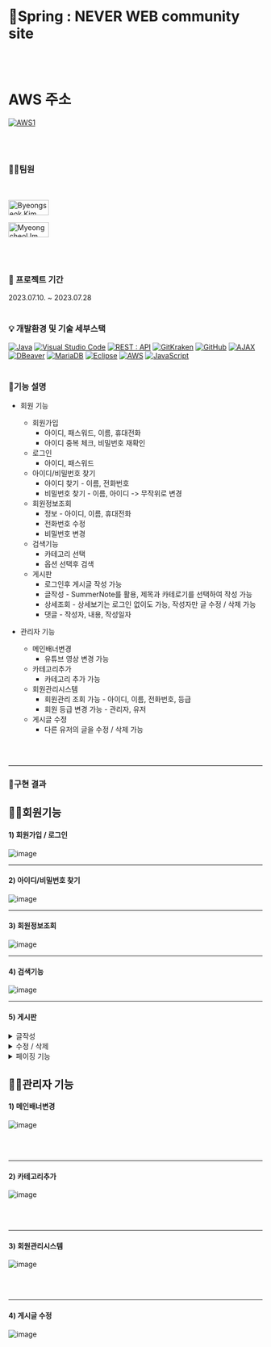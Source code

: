 # 📢Spring : NEVER WEB community site 
<br><br>

# AWS 주소
[![AWS1](https://img.shields.io/badge/AWS-232F3E?style=for-the-badge&logo=amazon%20aws&logoColor=white)](http://3.39.65.94:8080/springproject/main/main.do)

<br><br>

### 🙋‍♂️팀원

<br><br>
<a href="https://github.com/byeongseokim">
  <img src="https://img.shields.io/badge/김 병 석-4CAF50?style=for-the-badge&logo=&logoColor=white" alt="Byeongseok Kim" width="80" height="30">
</a>

<a href="https://github.com/TRENDLMC">
  <img src="https://img.shields.io/badge/임 명 철-2196F3?style=for-the-badge&logo=&logoColor=white" alt="Myeongcheol Im" width="80" height="30">
</a>






<br><br>

### 📆 프로젝트 기간

2023.07.10. ~ 2023.07.28
<br><br>

### 💡 개발환경 및 기술 세부스택
[![Java](https://img.shields.io/badge/java-007396?style=for-the-badge&logo=java&logoColor=white)](https://www.java.com/)
[![Visual Studio Code](https://img.shields.io/badge/Visual%20Studio%20Code-007ACC?style=for-the-badge&logo=visual%20studio%20code&logoColor=white)](https://code.visualstudio.com/)
[![REST : API](https://img.shields.io/badge/REST%20:%20API-FF5733?style=for-the-badge)](https://en.wikipedia.org/wiki/Representational_state_transfer)
[![GitKraken](https://img.shields.io/badge/GitKraken-179287?style=for-the-badge&logo=gitkraken&logoColor=white)](https://www.gitkraken.com/)
[![GitHub](https://img.shields.io/badge/GitHub-181717?style=for-the-badge&logo=github&logoColor=white)](https://github.com/)
[![AJAX](https://img.shields.io/badge/AJAX-43853D?style=for-the-badge)](https://en.wikipedia.org/wiki/Ajax_(programming))
[![DBeaver](https://img.shields.io/badge/DBeaver-0082C9?style=for-the-badge&logo=dbeaver&logoColor=white)](https://dbeaver.io/)
[![MariaDB](https://img.shields.io/badge/MariaDB-003545?style=for-the-badge&logo=mariadb&logoColor=white)](https://mariadb.org/)
[![Eclipse](https://img.shields.io/badge/Eclipse-2C2255?style=for-the-badge&logo=eclipse&logoColor=white)](https://www.eclipse.org/)
[![AWS](https://img.shields.io/badge/AWS-232F3E?style=for-the-badge&logo=amazon%20aws&logoColor=white)](https://aws.amazon.com/)
[![JavaScript](https://img.shields.io/badge/JavaScript-F7DF1E?style=for-the-badge&logo=javascript&logoColor=black)](https://developer.mozilla.org/en-US/docs/Web/JavaScript)
<br><br>


### 🥁기능 설명
* 회원 기능
  - 회원가입
     + 아이디, 패스워드, 이름, 휴대전화
     + 아이디 중복 체크, 비밀번호 재확인
  - 로그인
     + 아이디, 패스워드
  - 아이디/비밀번호 찾기
     + 아이디 찾기 - 이름, 전화번호
     + 비밀번호 찾기 - 이름, 아이디 -> 무작위로 변경
  - 회원정보조회
     + 정보 - 아이디, 이름, 휴대전화
     + 전화번호 수정
     + 비밀번호 변경
  - 검색기능
     + 카테고리 선택
     + 옵션 선택후 검색  
  - 게시판
     + 로그인후 게시글 작성 가능
     + 글작성 - SummerNote를 활용, 제목과 카테로기를 선택하여 작성 가능
     + 상세조회 - 상세보기는 로그인 없이도 가능, 작성자만 글 수정 / 삭제 가능
     + 댓글 - 작성자, 내용, 작성일자
  
* 관리자 기능
  - 메인배너변경
     + 유튜브 영상 변경 가능
  - 카테고리추가
    + 카테고리 추가 가능
  - 회원관리시스템
    + 회원관리 조회 가능 - 아이디, 이름, 전화번호, 등급
    + 회원 등급 변경 가능 - 관리자, 유저
  - 게시글 수정
    + 다른 유저의 글을 수정 / 삭제 가능
  
<br></br>
***
### 🎯구현 결과

## 🙋‍♂️회원기능 

#### 1) 회원가입 / 로그인
![image](https://user-images.githubusercontent.com/130538673/256722697-4e324ebb-6acb-43d0-ab75-d30eacc4b234.gif)
***

#### 2) 아이디/비밀번호 찾기
![image](https://user-images.githubusercontent.com/130538673/256722690-fcb6a74e-6549-43cb-a4c2-d55eccd9f92b.gif)

***

#### 3) 회원정보조회
![image](https://user-images.githubusercontent.com/130538673/256722691-d2a79b8b-1fb5-4c66-8005-fa9c2bee6a9c.gif)

***

#### 4) 검색기능
![image](https://user-images.githubusercontent.com/130538673/256722679-7bbecd4f-e12d-4514-a95b-068c589528e1.gif)

***

#### 5) 게시판
<details>
  <summary>글작성</summary>
<img src="https://user-images.githubusercontent.com/130538673/256722684-cb27e47b-56a7-42b5-b058-482e5dfd9734.gif">
</details>

<details>
  <summary>수정 / 삭제</summary>
<img src="https://user-images.githubusercontent.com/130538673/256722684-cb27e47b-56a7-42b5-b058-482e5dfd9734.gif">
</details>

<details>
  <summary>페이징 기능</summary>
<img src="https://user-images.githubusercontent.com/130538673/256722694-5404344c-11bf-408c-8bf0-8dbd114ee54b.gif">
</details>

## 👨‍🔧관리자 기능 

#### 1) 메인배너변경
![image](https://user-images.githubusercontent.com/130538673/256722821-0bcb573b-b10e-4c71-8423-3775037159d8.gif)

<br><br>
***
#### 2) 카테고리추가
![image](https://user-images.githubusercontent.com/130538673/256722827-9c716108-2be4-4172-b34f-014983115011.gif)

<br><br>
***
#### 3) 회원관리시스템
![image](https://user-images.githubusercontent.com/130538673/256722815-ef5ff12b-b7e9-4983-96f6-0df7806b46cc.gif)

<br><br>
***

#### 4) 게시글 수정
![image](https://user-images.githubusercontent.com/130538673/256722796-739506e2-17cc-4387-a966-d30c2f417638.gif)

